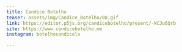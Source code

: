 ```yaml
---
title: Candice Botelho
teaser: assets/img/Candice_Botelho/00.gif
link: https://editor.p5js.org/candicebotelho/present/-NCJu6Qrb
site: https://www.candicebotelho.me
instagram: botelhocandicels

---
```

